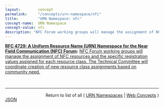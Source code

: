 ```yaml
---
layout:        concept
permalink:     "/concepts/urn-namespace/nfc"
title:         "URN Namespace: nfc"
concept-name:  URN Namespace
concept-value: nfc
description: "NFC Forum working groups will manage the assignment of NFC resources and the specific registration values assigned for each resource class. The Technical Committee will coordinate creation of new resource class assignments based on community need."
---
```


**[RFC 4729: A Uniform Resource Name (URN) Namespace for the Near Field Communication (NFC) Forum](/specs/IETF/RFC/4729 "This document describes the Namespace Identifier (NID) for Uniform Resource Name (URN) resources published by the Near Field Communication (NFC) Forum. The NFC Forum defines and manages resources that utilize this URN identification model. Management activities for these and other resource types are provided by the NFC Forum Technical Committee."):** [NFC Forum working groups will manage the assignment of NFC resources and the specific registration values assigned for each resource class. The Technical Committee will coordinate creation of new resource class assignments based on community need.](http://tools.ietf.org/html/rfc4729#section-2 "Read documentation for URN Namespace &#34;nfc&#34;")

<br/>
<hr/>

<p style="float : left"><a href="./nfc.json" title="JSON representing this particular Web Concept value">JSON</a></p>
<p style="text-align: right">Return to list of all ( <a href="../urn-namespaces">URN Namespaces</a> | <a href="../">Web Concepts</a> )</p>
